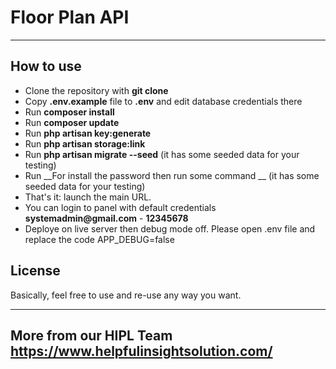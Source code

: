 # Floor Plan API

---

## How to use

- Clone the repository with __git clone__
- Copy __.env.example__ file to __.env__ and edit database credentials there
- Run __composer install__
- Run __composer update__
- Run __php artisan key:generate__
- Run __php artisan storage:link__
- Run __php artisan migrate --seed__ (it has some seeded data for your testing)
- Run __For install the password then run some command __ (it has some seeded data for your testing)
- That's it: launch the main URL. 
- You can login to panel with default credentials __systemadmin@gmail.com__ - __12345678__
- Deploye on live server then debug mode off. Please open .env file and replace the code APP_DEBUG=false

## License

Basically, feel free to use and re-use any way you want.

---

## More from our HIPL Team https://www.helpfulinsightsolution.com/
